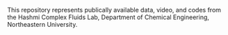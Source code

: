 This repository represents publically available data, video, and codes from the Hashmi Complex Fluids Lab, Department of Chemical Engineering, Northeastern University.

